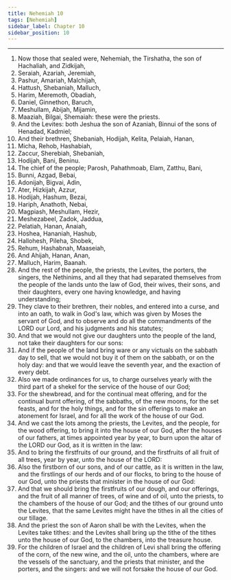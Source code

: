```yaml
---
title: Nehemiah 10
tags: [Nehemiah]
sidebar_label: Chapter 10
sidebar_position: 10
---
```


---
1. Now those that sealed were, Nehemiah, the Tirshatha, the son of Hachaliah, and Zidkijah,
2. Seraiah, Azariah, Jeremiah,
3. Pashur, Amariah, Malchijah,
4. Hattush, Shebaniah, Malluch,
5. Harim, Meremoth, Obadiah,
6. Daniel, Ginnethon, Baruch,
7. Meshullam, Abijah, Mijamin,
8. Maaziah, Bilgai, Shemaiah: these were the priests.
9. And the Levites: both Jeshua the son of Azaniah, Binnui of the sons of Henadad, Kadmiel;
10. And their brethren, Shebaniah, Hodijah, Kelita, Pelaiah, Hanan,
11. Micha, Rehob, Hashabiah,
12. Zaccur, Sherebiah, Shebaniah,
13. Hodijah, Bani, Beninu.
14. The chief of the people; Parosh, Pahathmoab, Elam, Zatthu, Bani,
15. Bunni, Azgad, Bebai,
16. Adonijah, Bigvai, Adin,
17. Ater, Hizkijah, Azzur,
18. Hodijah, Hashum, Bezai,
19. Hariph, Anathoth, Nebai,
20. Magpiash, Meshullam, Hezir,
21. Meshezabeel, Zadok, Jaddua,
22. Pelatiah, Hanan, Anaiah,
23. Hoshea, Hananiah, Hashub,
24. Hallohesh, Pileha, Shobek,
25. Rehum, Hashabnah, Maaseiah,
26. And Ahijah, Hanan, Anan,
27. Malluch, Harim, Baanah.
28. And the rest of the people, the priests, the Levites, the porters, the singers, the Nethinims, and all they that had separated themselves from the people of the lands unto the law of God, their wives, their sons, and their daughters, every one having knowledge, and having understanding;
29. They clave to their brethren, their nobles, and entered into a curse, and into an oath, to walk in God's law, which was given by Moses the servant of God, and to observe and do all the commandments of the LORD our Lord, and his judgments and his statutes;
30. And that we would not give our daughters unto the people of the land, not take their daughters for our sons:
31. And if the people of the land bring ware or any victuals on the sabbath day to sell, that we would not buy it of them on the sabbath, or on the holy day: and that we would leave the seventh year, and the exaction of every debt.
32. Also we made ordinances for us, to charge ourselves yearly with the third part of a shekel for the service of the house of our God;
33. For the shewbread, and for the continual meat offering, and for the continual burnt offering, of the sabbaths, of the new moons, for the set feasts, and for the holy things, and for the sin offerings to make an atonement for Israel, and for all the work of the house of our God.
34. And we cast the lots among the priests, the Levites, and the people, for the wood offering, to bring it into the house of our God, after the houses of our fathers, at times appointed year by year, to burn upon the altar of the LORD our God, as it is written in the law:
35. And to bring the firstfruits of our ground, and the firstfruits of all fruit of all trees, year by year, unto the house of the LORD:
36. Also the firstborn of our sons, and of our cattle, as it is written in the law, and the firstlings of our herds and of our flocks, to bring to the house of our God, unto the priests that minister in the house of our God:
37. And that we should bring the firstfruits of our dough, and our offerings, and the fruit of all manner of trees, of wine and of oil, unto the priests, to the chambers of the house of our God; and the tithes of our ground unto the Levites, that the same Levites might have the tithes in all the cities of our tillage.
38. And the priest the son of Aaron shall be with the Levites, when the Levites take tithes: and the Levites shall bring up the tithe of the tithes unto the house of our God, to the chambers, into the treasure house.
39. For the children of Israel and the children of Levi shall bring the offering of the corn, of the new wine, and the oil, unto the chambers, where are the vessels of the sanctuary, and the priests that minister, and the porters, and the singers: and we will not forsake the house of our God.